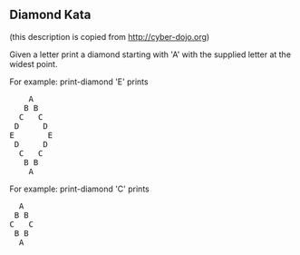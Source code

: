 ﻿Diamond Kata 
-------------

(this description is copied from http://cyber-dojo.org)

Given a letter print a diamond starting with 'A'
with the supplied letter at the widest point.

For example: print-diamond 'E' prints

<pre>
    A
   B B
  C   C
 D     D
E       E
 D     D
  C   C
   B B
    A
</pre>

For example: print-diamond 'C' prints

<pre>
  A
 B B
C   C
 B B
  A
</pre>